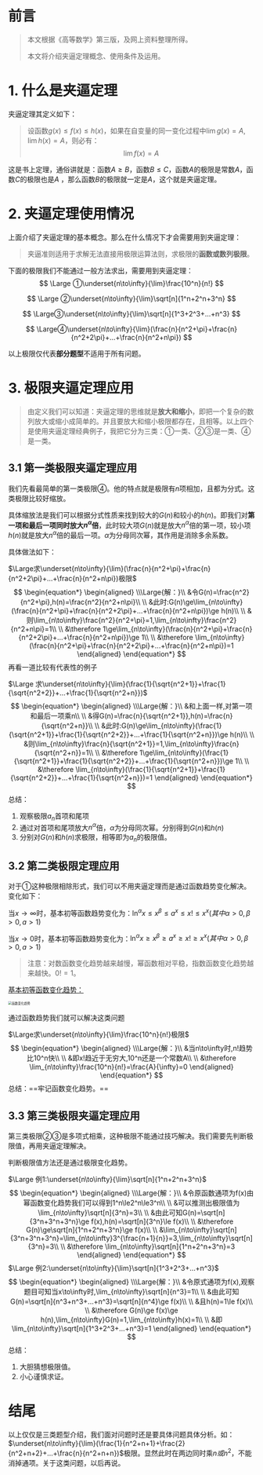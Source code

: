 # 前言

> 本文根据《高等数学》第三版，及网上资料整理所得。
>
> 本文将介绍夹逼定理概念、使用条件及运用。

# 1. 什么是夹逼定理

夹逼定理其定义如下：

> 设函数$g(x)\le f(x)\le h(x)$，如果在自变量的同一变化过程中$\lim g(x)=A,\lim h(x)=A，$则必有：
> $$
> \lim f(x)=A
> $$

这是书上定理，通俗讲就是：函数$A\ge B$，函数$B\le C$，函数$A$的极限是常数$A$，函数$C$的极限也是$A$ ，那么函数$B$的极限就一定是$A$，这个就是夹逼定理。

# 2. 夹逼定理使用情况

上面介绍了夹逼定理的基本概念。那么在什么情况下才会需要用到夹逼定理：

> 夹逼准则适用于求解无法直接用极限运算法则，求极限的**函数或数列极限**。

下面的极限我们不能通过一般方法求出，需要用到夹逼定理：
$$
\Large ①\underset{n\to\infty}{\lim}\frac{10^n}{n!}
$$

$$
\Large  ②\underset{n\to\infty}{\lim}\sqrt[n]{1^n+2^n+3^n}
$$

$$
\Large③\underset{n\to\infty}{\lim}\sqrt[n]{1^3+2^3+...+n^3}
$$

$$
\Large④\underset{n\to\infty}{\lim}(\frac{n}{n^2+\pi}+\frac{n}{n^2+2\pi}+...+\frac{n}{n^2+n\pi})
$$

以上极限仅代表**部分题型**不适用于所有问题。

# 3. 极限夹逼定理应用

> 由定义我们可以知道：夹逼定理的思维就是**放大和缩小**，即把一个复杂的数列放大或缩小成简单的。并且要放大和缩小极限都存在，且相等。以上四个是使用夹逼定理经典例子，我把它分为三类：①一类、②③是一类、④是一类。

## 3.1 第一类极限夹逼定理应用

我们先看最简单的第一类极限$④$。他的特点就是极限有$n$项相加，且都为分式。这类极限比较好缩放。

具体缩放法是我们可以根据分式性质来找到较大的$G(n)$和较小的$h(n)$。即我们对**第一项和最后一项同时放大$n^\alpha$倍**，此时较大项$G(n)$就是放大$n^\alpha$倍的第一项，较小项$h(n)$就是放大$n^\alpha$倍的最后一项。$\alpha$为分母同次幂，其作用是消除多余系数。

具体做法如下：

$\Large求\underset{n\to\infty}{\lim}(\frac{n}{n^2+\pi}+\frac{n}{n^2+2\pi}+...+\frac{n}{n^2+n\pi})极限$
$$
\begin{equation*}
	\begin{aligned}
\\\Large{解：}\\
&令G(n)=\frac{n^2}{n^2+\pi},h(n)=\frac{n^2}{n^2+n\pi}\\
\\
&此时:G(n)\ge\lim_{n\to\infty}(\frac{n}{n^2+\pi}+\frac{n}{n^2+2\pi}+...+\frac{n}{n^2+n\pi})\ge h(n)\\
\\
&则\lim_{n\to\infty}\frac{n^2}{n^2+\pi}=1,\lim_{n\to\infty}\frac{n^2}{n^2+n\pi}=1\\
\\
&\therefore 1\ge\lim_{n\to\infty}(\frac{n}{n^2+\pi}+\frac{n}{n^2+2\pi}+...+\frac{n}{n^2+n\pi})\ge 1\\
\\
&\therefore \lim_{n\to\infty}(\frac{n}{n^2+\pi}+\frac{n}{n^2+2\pi}+...+\frac{n}{n^2+n\pi})=1
	\end{aligned}
\end{equation*}
$$
再看一道比较有代表性的例子

$\Large 求\underset{n\to\infty}{\lim}(\frac{1}{\sqrt{n^2+1}}+\frac{1}{\sqrt{n^2+2}}+...+\frac{1}{\sqrt{n^2+n}})$
$$
\begin{equation*}
	\begin{aligned}
\\\Large{解：}\\
&和上面一样,对第一项和最后一项乘n\\
\\
&得G(n)=\frac{n}{\sqrt{n^2+1}},h(n)=\frac{n}{\sqrt{n^2+n}}\\
\\
&此时:G(n)\ge\lim_{n\to\infty}(\frac{1}{\sqrt{n^2+1}}+\frac{1}{\sqrt{n^2+2}}+...+\frac{1}{\sqrt{n^2+n}})\ge h(n)\\
\\
&则\lim_{n\to\infty}\frac{n}{\sqrt{n^2+1}}=1,\lim_{n\to\infty}\frac{n}{\sqrt{n^2+n}}=1\\
\\
&\therefore 1\ge\lim_{n\to\infty}(\frac{1}{\sqrt{n^2+1}}+\frac{1}{\sqrt{n^2+2}}+...+\frac{1}{\sqrt{n^2+n}})\ge 1\\
\\
&\therefore \lim_{n\to\infty}(\frac{1}{\sqrt{n^2+1}}+\frac{1}{\sqrt{n^2+2}}+...+\frac{1}{\sqrt{n^2+n}})=1
	\end{aligned}
\end{equation*}
$$
总结：

1. 观察极限${a_n}$首项和尾项
2. 通过对首项和尾项放大$n^\alpha$倍，$\alpha$为分母同次幂。分别得到$G(n)$和$h(n)$
3. 分别对$G(n)$和$h(n)$求极限，相等即为${a_n}$的极限值。

## 3.2 第二类极限定理应用

对于$①$这种极限相除形式，我们可以不用夹逼定理而是通过函数趋势变化解决。变化如下：

当$x\to\infty$时，基本初等函数趋势变化为：$\ln^{\alpha}x\le x^{\beta}\le a^x\le x!\le x^x(其中\alpha>0,\beta>0,a>1)$

当$x\to 0$时，基本初等函数趋势变化为：$\ln^{\alpha}x\ge x^{\beta}\ge a^x\ge x!\ge x^x(其中\alpha>0,\beta>0,a>1)$

> 注意：对数函数变化趋势越来越慢，幂函数相对平稳，指数函数变化趋势越来越快。$0!=1$。

[基本初等函数变化趋势：](https://gitee.com/Acido/images/raw/master/image/202303171902920.png)

<img src="https://gitee.com/Acido/images/raw/master/image/202303171902920.png" alt="函数变化趋势" style="zoom: 45%;" />

通过函数趋势我们就可以解决这类问题

$\Large求\underset{n\to\infty}{\lim}\frac{10^n}{n!}极限$
$$
\begin{equation*}
	\begin{aligned}
\\\Large{解：}\\
&当n\to\infty时,n!趋势比10^n快\\
\\
&即x!趋近于无穷大,10^n还是一个常数A\\
\\
&\therefore \lim_{n\to\infty}\frac{10^n}{n!}=\frac{A}{\infty}=0
	\end{aligned}
\end{equation*}
$$
总结：==牢记函数变化趋势。==

## 3.3 第三类极限夹逼定理应用

第三类极限$②③$是多项式相乘，这种极限不能通过技巧解决。我们需要先判断极限值，再用夹逼定理解决。

判断极限值方法还是通过极限变化趋势。

$\Large 例1:\underset{n\to\infty}{\lim}\sqrt[n]{1^n+2^n+3^n}$
$$
\begin{equation*}
	\begin{aligned}
\\\Large{解：}\\
&令原函数通项为f(x)由幂函数变化趋势我们可以得到1^n\le2^n\le3^n\\
\\
&可以推测出极限值为\lim_{n\to\infty}\sqrt[n]{3^n}=3\\
\\
&由此可知G(n)=\sqrt[n]{3^n+3^n+3^n}\ge f(x),h(n)=\sqrt[n]{3^n}\le f(x)\\
\\
&\therefore G(n)\ge\sqrt[n]{1^n+2^n+3^n}\ge f(x)\\
\\
&\lim_{n\to\infty}\sqrt[n]{3^n+3^n+3^n}=\lim_{n\to\infty}3^{\frac{n+1}{n}}=3,\lim_{n\to\infty}\sqrt[n]{3^n}=3\\
\\
&\therefore \lim_{n\to\infty}\sqrt[n]{1^n+2^n+3^n}=3
	\end{aligned}
\end{equation*}
$$
$\Large 例2:\underset{n\to\infty}{\lim}\sqrt[n]{1^3+2^3+...+n^3}$
$$
\begin{equation*}
	\begin{aligned}
\\\Large{解：}\\
&令原式通项为f(x),观察题目可知当x\to\infty时,\lim_{n\to\infty}\sqrt[n]{n^3}=1\\
\\
&由此可知G(n)=\sqrt[n]{n^3+n^3+...+n^3}=\sqrt[n]{n^4}\ge f(x)\\
\\
&且h(n)=1\le f(x)\\
\\
&\therefore G(n)\ge f(x)\ge h(n),\lim_{n\to\infty}G(n)=1,\lim_{n\to\infty}h(x)=1\\
\\
&即\lim_{n\to\infty}\sqrt[n]{1^3+2^3+...+n^3}=1
	\end{aligned}
\end{equation*}
$$
总结：

1. 大胆猜想极限值。
2. 小心谨慎求证。

# 结尾

以上仅仅是三类题型介绍，我们面对问题时还是要具体问题具体分析。如：$\underset{n\to\infty}{\lim}(\frac{1}{n^2+n+1}+\frac{2}{n^2+n+2}+...+\frac{n}{n^2+n+n})$极限。显然此时在两边同时乘$n或n^2$，不能消掉通项。关于这类问题，以后再说。